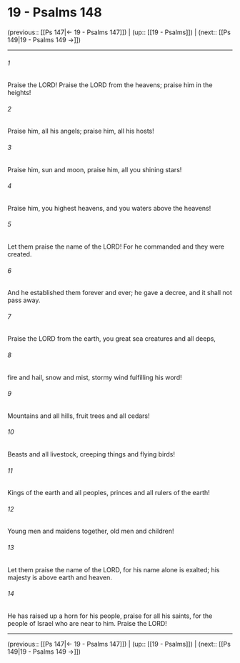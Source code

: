 # 19 - Psalms 148

(previous:: [[Ps 147|← 19 - Psalms 147]]) | (up:: [[19 - Psalms]]) | (next:: [[Ps 149|19 - Psalms 149 →]])

***


###### 1 
Praise the LORD! Praise the LORD from the heavens; praise him in the heights! 

###### 2 
Praise him, all his angels; praise him, all his hosts! 

###### 3 
Praise him, sun and moon, praise him, all you shining stars! 

###### 4 
Praise him, you highest heavens, and you waters above the heavens! 

###### 5 
Let them praise the name of the LORD! For he commanded and they were created. 

###### 6 
And he established them forever and ever; he gave a decree, and it shall not pass away. 

###### 7 
Praise the LORD from the earth, you great sea creatures and all deeps, 

###### 8 
fire and hail, snow and mist, stormy wind fulfilling his word! 

###### 9 
Mountains and all hills, fruit trees and all cedars! 

###### 10 
Beasts and all livestock, creeping things and flying birds! 

###### 11 
Kings of the earth and all peoples, princes and all rulers of the earth! 

###### 12 
Young men and maidens together, old men and children! 

###### 13 
Let them praise the name of the LORD, for his name alone is exalted; his majesty is above earth and heaven. 

###### 14 
He has raised up a horn for his people, praise for all his saints, for the people of Israel who are near to him. Praise the LORD!

***

(previous:: [[Ps 147|← 19 - Psalms 147]]) | (up:: [[19 - Psalms]]) | (next:: [[Ps 149|19 - Psalms 149 →]])
